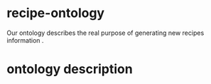 # recipe-ontology
Our ontology describes the real purpose of generating new recipes information .
<h1>ontology description</h1>
<img scr=""></img>
